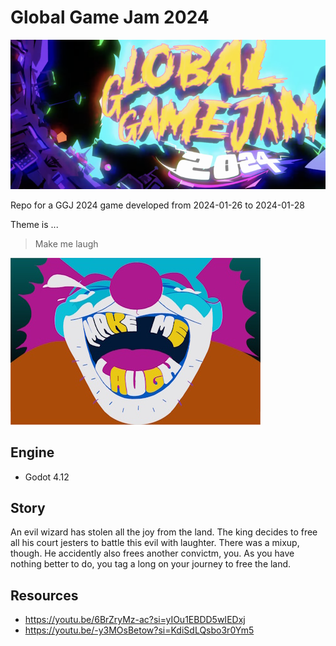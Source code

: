 # Global Game Jam 2024 


![GGJ Logo](/assets/ggj/GGJ_2024_logo_small.png)


Repo for a GGJ 2024 game developed from 2024-01-26 to 2024-01-28

Theme is ...
> Make me laugh

![GGJ Theme](/assets/ggj/GGJ_2024_theme_small.jpg)

## Engine
- Godot 4.12

## Story
An evil wizard has stolen all the joy from the land. The king decides to free all his court jesters to battle this evil with laughter.
There was a mixup, though. He accidently also frees another convictm, you. As you have nothing better to do, you tag a long on your journey to free the land.



## Resources
- https://youtu.be/6BrZryMz-ac?si=yIOu1EBDD5wIEDxj
- https://youtu.be/-y3MOsBetow?si=KdiSdLQsbo3r0Ym5
